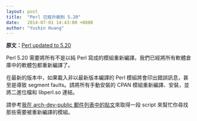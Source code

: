 ```yaml
---
layout: post
title:  "Perl 已經升級到 5.20"
date:   2014-07-01 14:43:00 +0800
author: "Yushin Huang"
---
```


**原文：**[Perl updated to 5.20](https://www.archlinux.org/news/perl-updated-to-520/)

Perl 5.20 需要將所有不是以純 Perl 寫成的模組重新編譯。我們已經將所有軟體倉庫中的軟體包都重新編譯了。

在最新的版本中，如果載入非以最新版本編譯的 Perl 模組將會印出錯誤訊息，甚至是導致 segment faults。請將所有手動安裝的 CPAN 模組重新編譯、安裝，並將二進位檔和 libperl.so 連結。

請參考[我在 arch-dev-public 郵件列表中的貼文](https://mailman.archlinux.org/pipermail/arch-dev-public/2014-June/026359.html)來取得一段 script 來幫忙你尋找那些需要被重新編譯的模組。

